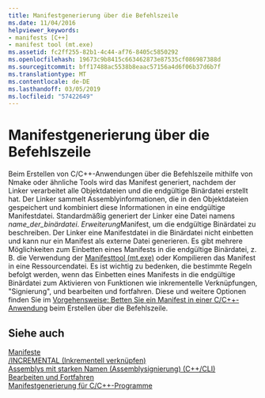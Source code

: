 ```yaml
---
title: Manifestgenerierung über die Befehlszeile
ms.date: 11/04/2016
helpviewer_keywords:
- manifests [C++]
- manifest tool (mt.exe)
ms.assetid: fc2ff255-82b1-4c44-af76-8405c5850292
ms.openlocfilehash: 19673c9b8415c663462873e87535cf086987388d
ms.sourcegitcommit: bff17488ac5538b8eaac57156a4d6f06b37d6b7f
ms.translationtype: MT
ms.contentlocale: de-DE
ms.lasthandoff: 03/05/2019
ms.locfileid: "57422649"
---
```

# <a name="manifest-generation-at-the-command-line"></a>Manifestgenerierung über die Befehlszeile

Beim Erstellen von C/C++-Anwendungen über die Befehlszeile mithilfe von Nmake oder ähnliche Tools wird das Manifest generiert, nachdem der Linker verarbeitet alle Objektdateien und die endgültige Binärdatei erstellt hat. Der Linker sammelt Assemblyinformationen, die in den Objektdateien gespeichert und kombiniert diese Informationen in eine endgültige Manifestdatei. Standardmäßig generiert der Linker eine Datei namens *name_der_binärdatei*. *Erweiterung*Manifest, um die endgültige Binärdatei zu beschreiben. Der Linker eine Manifestdatei in die Binärdatei nicht einbetten und kann nur ein Manifest als externe Datei generieren. Es gibt mehrere Möglichkeiten zum Einbetten eines Manifests in die endgültige Binärdatei, z. B. die Verwendung der [Manifesttool (mt.exe)](https://msdn.microsoft.com/library/aa375649) oder Kompilieren das Manifest in eine Ressourcendatei. Es ist wichtig zu bedenken, die bestimmte Regeln befolgt werden, wenn das Einbetten eines Manifests in die endgültige Binärdatei zum Aktivieren von Funktionen wie inkrementelle Verknüpfungen, "Signierung", und bearbeiten und fortfahren. Diese und weitere Optionen finden Sie im [Vorgehensweise: Betten Sie ein Manifest in einer C/C++-Anwendung](../build/how-to-embed-a-manifest-inside-a-c-cpp-application.md) beim Erstellen über die Befehlszeile.

## <a name="see-also"></a>Siehe auch

[Manifeste](/windows/desktop/sbscs/manifests)<br/>
[/INCREMENTAL (Inkrementell verknüpfen)](../build/reference/incremental-link-incrementally.md)<br/>
[Assemblys mit starken Namen (Assemblysignierung) (C++/CLI)](../dotnet/strong-name-assemblies-assembly-signing-cpp-cli.md)<br/>
[Bearbeiten und Fortfahren](/visualstudio/debugger/edit-and-continue)<br/>
[Manifestgenerierung für C/C++-Programme](../build/understanding-manifest-generation-for-c-cpp-programs.md)<br/>
